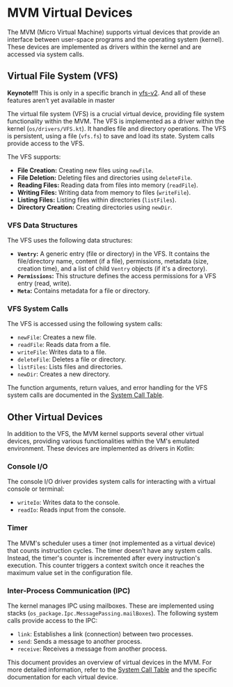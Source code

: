 # MVM Virtual Devices

The MVM (Micro Virtual Machine) supports virtual devices that provide an interface between user-space programs and the
operating system (kernel). These devices are implemented as drivers within the kernel and are accessed via system calls.

## Virtual File System (VFS)

**Keynote!!!**
This is only in a specific branch in [vfs-v2](https://github.com/ChippyPlus/micro-vm/tree/vfs-v2).
And all of these features aren’t yet available in master

The virtual file system (VFS) is a crucial virtual device, providing file system functionality within the MVM. The VFS
is implemented as a driver within the kernel (`os/drivers/VFS.kt`). It handles file and directory operations. The VFS is
persistent, using a file (`vfs.fs`) to save and load its state. System calls provide access to the VFS.

The VFS supports:

- **File Creation:**  Creating new files using `newFile`.
- **File Deletion:** Deleting files and directories using `deleteFile`.
- **Reading Files:** Reading data from files into memory (`readFile`).
- **Writing Files:** Writing data from memory to files (`writeFile`).
- **Listing Files:** Listing files within directories (`listFiles`).
- **Directory Creation:**  Creating directories using `newDir`.

### VFS Data Structures

The VFS uses the following data structures:

- **`Ventry`:** A generic entry (file or directory) in the VFS. It contains the file/directory name, content (if a
  file), permissions, metadata (size, creation time), and a list of child `Ventry` objects (if it's a directory).
- **`Permissions`:** This structure defines the access permissions for a VFS entry (read, write).
- **`Meta`:** Contains metadata for a file or directory.

### VFS System Calls

The VFS is accessed using the following system calls:

- `newFile`: Creates a new file.
- `readFile`: Reads data from a file.
- `writeFile`: Writes data to a file.
- `deleteFile`: Deletes a file or directory.
- `listFiles`: Lists files and directories.
- `newDir`: Creates a new directory.

The function arguments, return values, and error handling for the VFS system calls are documented in
the [System Call Table](System-Calls-Table).

## Other Virtual Devices

In addition to the VFS, the MVM kernel supports several other virtual devices, providing various functionalities within
the VM's emulated environment.
These devices are implemented as drivers in Kotlin:

### Console I/O

The console I/O driver provides system calls for interacting with a virtual console or terminal:

- `writeIo`: Writes data to the console.
- `readIo`: Reads input from the console.

### Timer

The MVM's scheduler uses a timer (not implemented as a virtual device) that counts instruction cycles. The timer doesn’t
have any system calls. Instead, the timer's counter is incremented after every instruction's execution. This counter
triggers a context switch once it reaches the maximum value set in the configuration file.

### Inter-Process Communication (IPC)

The kernel manages IPC using mailboxes.
These are implemented using stacks (`os_package.Ipc.MessagePassing.mailBoxes`).
The following system calls provide access to the IPC:

- `link`: Establishes a link (connection) between two processes.
- `send`: Sends a message to another process.
- `receive`: Receives a message from another process.

This document provides an overview of virtual devices in the MVM. For more detailed information, refer to
the [System Call Table](System-Calls-Table.md) and the specific documentation for each virtual device.


